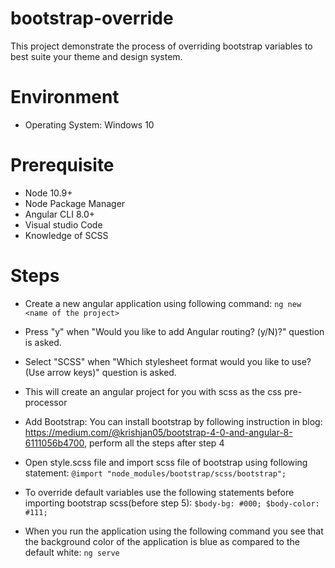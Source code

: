 # bootstrap-override

This project demonstrate the process of overriding bootstrap variables to best suite your theme and design system.

# Environment
- Operating System: Windows 10

# Prerequisite
- Node 10.9+
- Node Package Manager
- Angular CLI 8.0+
- Visual studio Code
- Knowledge of SCSS

# Steps
- Create a new angular application using following command:
`ng new <name of the project>`

- Press "y" when "Would you like to add Angular routing? (y/N)?" question is asked.

- Select "SCSS" when "Which stylesheet format would you like to use? (Use arrow keys)" question is asked.

- This will create an angular project for you with scss as the css pre-processor

- Add Bootstrap: You can install bootstrap by following instruction in blog: https://medium.com/@krishjan05/bootstrap-4-0-and-angular-8-6111056b4700, perform all the steps after step 4

- Open style.scss file and import scss file of bootstrap using following statement:
`@import "node_modules/bootstrap/scss/bootstrap";`

- To override default variables use the following statements before importing bootstrap scss(before step 5):
`$body-bg: #000;
$body-color: #111;`

- When you run the application using the following command you see that the background color of the application is blue as compared to the default white:
`ng serve`